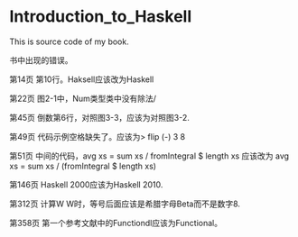 Introduction_to_Haskell
=======================

This is source code of my book.

书中出现的错误。

第14页  第10行。Haksell应该改为Haskell

第22页  图2-1中，Num类型类中没有除法/

第45页  倒数第6行，对照图3-3，应该为对照图3-2.

第49页  代码示例空格缺失了。应该为> flip (-) 3 8

第51页  中间的代码，avg xs = sum xs / fromIntegral $ length xs 应该改为 avg xs = sum xs / (fromIntegral $ length xs)

第146页 Haskell 2000应该为Haskell 2010.

第312页 计算W W时，等号后面应该是希腊字母Beta而不是数字8.

第358页 第一个参考文献中的Functiondl应该为Functional。
